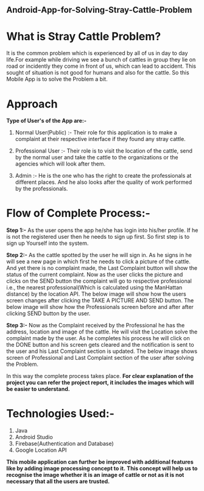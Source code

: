 ## Android-App-for-Solving-Stray-Cattle-Problem

# What is Stray Cattle Problem?
It is the common problem which is experienced by all of us in day to day life.For example while driving we see a bunch of cattles in group they lie on road or incidently they come in front of us, which can lead to accident.
This sought of situation is not good for humans and also for the cattle. So this Mobile App is to solve the Problem a bit.

# Approach
<b>Type of User's of the App are:-</b>
1) Normal User(Public) :- Their role for this application is to make a complaint at their respective interface if they found any stray cattle.

2) Professional User :- Their role is to visit the location of the cattle, send by the normal user and take the cattle to the organizations or the agencies which will look after them.

3) Admin :- He is the one who has the right to create the professionals at different places. And he also looks after the quality of work performed by the professionals.

# Flow of Complete Process:-
<b>Step 1:-</b>
As the user opens the app he/she has login into his/her profile. If he is not the registered user then
he needs to sign up first. So first step is to sign up
Yourself into the system.

<b>Step 2:-</b>
As the cattle spotted by the user he will sign in.
As he signs in he will see a new page in which first he needs to click a picture of the cattle. And
yet there is no complaint made, the Last Complaint button will show the status of the current
complaint.
Now as the user clicks the picture and clicks on the SEND button the complaint will go to
respective professional i.e., the nearest professional(Which is calculated using the ManHattan
distance) by the location API.
The below image will show how the users screen changes after clicking the TAKE A PICTURE
AND SEND button.
The below image will show how the Professionals screen before and after after clicking SEND
button by the user.

<b>Step 3:-</b>
Now as the Complaint received by the Professional he has the address, location and image of the
cattle. He will visit the Location solve the complaint made by the user. As he completes his
process he will click on the DONE button and his screen gets cleared and the notification is sent
to the user and his Last Complaint section is updated.
The below image shows screen of Professional and Last Complaint section of the user after
solving the Problem.

In this way the complete process takes place.
<b>For clear explanation of the project you can refer the project report, it includes the images which will be easier to understand.</b>

# Technologies Used:-
1) Java
2) Android Studio
3) Firebase(Authentication and Database)
4) Google Location API

<b> This mobile application can further be improved with additional features like by adding image processing concept to it.</b>
<b> This concept will help us to recognise the image whether it is an image of cattle or not as it is not necessary that all the users are trusted.</b>
